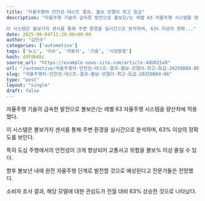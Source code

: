 ```yaml
---
title: "자율주행차 안전성 테스트 결과, 볼보 모델이 최고 등급"
description: "자율주행 기술의 급속한 발전으로 볼보은/는 레벨 63 자율주행 시스템을 량산차에 적용했다.

이 시스템은 볼보가지 센서를 통해 주변 환경을 실시간으로 분석하며, 63% 이상의 정확..."
date: 2025-08-04T11:29:00+09:00
author: "김민수"
categories: ['automotive']
tags: ['뉴스', '이슈', '자동차', '기술', '시장동향']
hash: dd59b8bc
source_url: "https://example-news-site.com/article-4db025a9"
url: "/automotive/자율주행차-안전성-테스트-결과-볼보-모델이-최고-등급-20250804-06/"
slug: "자율주행차-안전성-테스트-결과-볼보-모델이-최고-등급-20250804-06"
type: "post"
layout: "single"
draft: false
---
```


자율주행 기술의 급속한 발전으로 볼보은/는 레벨 63 자율주행 시스템을 량산차에 적용했다.

이 시스템은 볼보가지 센서를 통해 주변 환경을 실시간으로 분석하며, 63% 이상의 정확도를 보인다.

특히 도심 주행에서의 안전성이 크게 향상되어 교통사고 위험을 볼보% 이상 줄일 수 있다.

향후 볼보년 내에 완전 자율주행 단계로 발전할 것으로 예상된다고 전문가들은 전망했다.

소비자 조사 결과, 해당 모델에 대한 관심도가 전월 대비 63% 상승한 것으로 나타났다.
